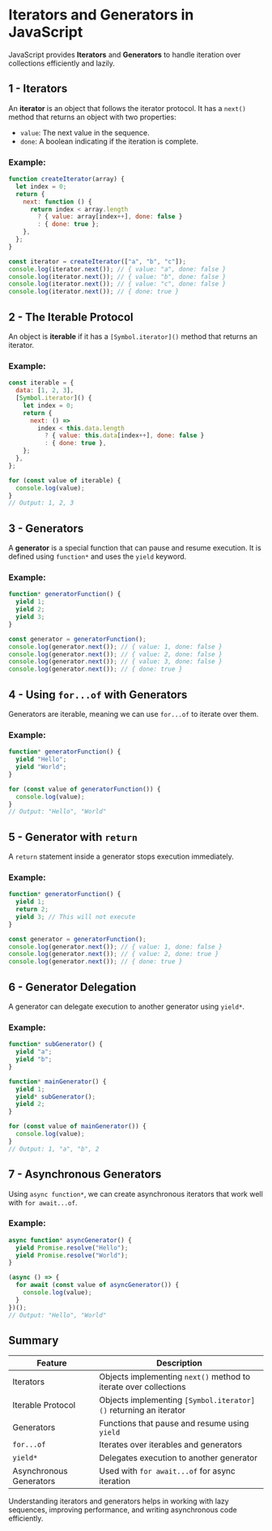 # Iterators and Generators in JavaScript

JavaScript provides **Iterators** and **Generators** to handle iteration over collections efficiently and lazily.

## 1 - Iterators
An **iterator** is an object that follows the iterator protocol. It has a `next()` method that returns an object with two properties:
- `value`: The next value in the sequence.
- `done`: A boolean indicating if the iteration is complete.

### Example:
```js
function createIterator(array) {
  let index = 0;
  return {
    next: function () {
      return index < array.length
        ? { value: array[index++], done: false }
        : { done: true };
    },
  };
}

const iterator = createIterator(["a", "b", "c"]);
console.log(iterator.next()); // { value: "a", done: false }
console.log(iterator.next()); // { value: "b", done: false }
console.log(iterator.next()); // { value: "c", done: false }
console.log(iterator.next()); // { done: true }
```

## 2 - The Iterable Protocol
An object is **iterable** if it has a `[Symbol.iterator]()` method that returns an iterator.

### Example:
```js
const iterable = {
  data: [1, 2, 3],
  [Symbol.iterator]() {
    let index = 0;
    return {
      next: () =>
        index < this.data.length
          ? { value: this.data[index++], done: false }
          : { done: true },
    };
  },
};

for (const value of iterable) {
  console.log(value);
}
// Output: 1, 2, 3
```

## 3 - Generators
A **generator** is a special function that can pause and resume execution. It is defined using `function*` and uses the `yield` keyword.

### Example:
```js
function* generatorFunction() {
  yield 1;
  yield 2;
  yield 3;
}

const generator = generatorFunction();
console.log(generator.next()); // { value: 1, done: false }
console.log(generator.next()); // { value: 2, done: false }
console.log(generator.next()); // { value: 3, done: false }
console.log(generator.next()); // { done: true }
```

## 4 - Using `for...of` with Generators
Generators are iterable, meaning we can use `for...of` to iterate over them.

### Example:
```js
function* generatorFunction() {
  yield "Hello";
  yield "World";
}

for (const value of generatorFunction()) {
  console.log(value);
}
// Output: "Hello", "World"
```

## 5 - Generator with `return`
A `return` statement inside a generator stops execution immediately.

### Example:
```js
function* generatorFunction() {
  yield 1;
  return 2;
  yield 3; // This will not execute
}

const generator = generatorFunction();
console.log(generator.next()); // { value: 1, done: false }
console.log(generator.next()); // { value: 2, done: true }
console.log(generator.next()); // { done: true }
```

## 6 - Generator Delegation
A generator can delegate execution to another generator using `yield*`.

### Example:
```js
function* subGenerator() {
  yield "a";
  yield "b";
}

function* mainGenerator() {
  yield 1;
  yield* subGenerator();
  yield 2;
}

for (const value of mainGenerator()) {
  console.log(value);
}
// Output: 1, "a", "b", 2
```

## 7 - Asynchronous Generators
Using `async function*`, we can create asynchronous iterators that work well with `for await...of`.

### Example:
```js
async function* asyncGenerator() {
  yield Promise.resolve("Hello");
  yield Promise.resolve("World");
}

(async () => {
  for await (const value of asyncGenerator()) {
    console.log(value);
  }
})();
// Output: "Hello", "World"
```

## Summary
| Feature | Description |
|---------|-------------|
| Iterators | Objects implementing `next()` method to iterate over collections |
| Iterable Protocol | Objects implementing `[Symbol.iterator]()` returning an iterator |
| Generators | Functions that pause and resume using `yield` |
| `for...of` | Iterates over iterables and generators |
| `yield*` | Delegates execution to another generator |
| Asynchronous Generators | Used with `for await...of` for async iteration |

Understanding iterators and generators helps in working with lazy sequences, improving performance, and writing asynchronous code efficiently.

